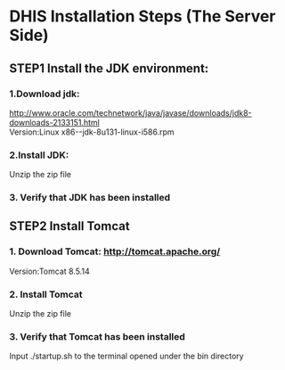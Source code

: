 # DHIS Installation Steps (The Server Side)<br>
## STEP1 Install the JDK environment:<br>
### 1.Download jdk:<br>
http://www.oracle.com/technetwork/java/javase/downloads/jdk8-downloads-2133151.html<br>
Version:Linux x86--jdk-8u131-linux-i586.rpm<br>

### 2.Install JDK:<br>
Unzip the zip file<br>
### 3. Verify that JDK has been installed<br>

## STEP2 Install Tomcat<br>
### 1. Download Tomcat: http://tomcat.apache.org/<br>
Version:Tomcat 8.5.14<br>
### 2. Install Tomcat<br>
Unzip the zip file<br>
### 3. Verify that Tomcat has been installed<br>
Input ./startup.sh to the terminal opened under the bin directory<br>

